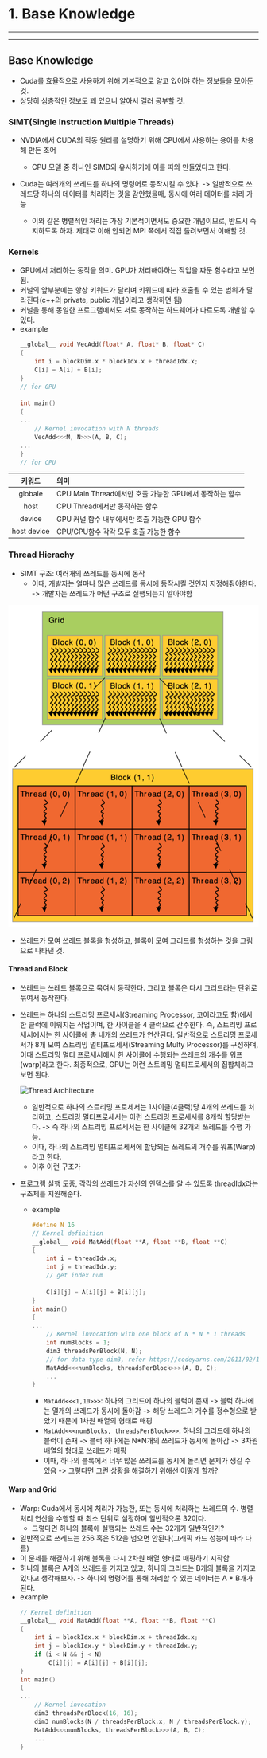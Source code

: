 # 1. Base Knowledge
---
---
## Base Knowledge
- Cuda를 효율적으로 사용하기 위해 기본적으로 알고 있어야 하는 정보들을 모아둔 것.
- 상당히 심층적인 정보도 꽤 있으니 알아서 걸러 공부할 것.

### SIMT(Single Instruction Multiple Threads)
- NVDIA에서 CUDA의 작동 원리를 설명하기 위해 CPU에서 사용하는 용어를 차용해 만든 조어
  - CPU 모델 중 하나인 SIMD와 유사하기에 이를 따와 만들었다고 한다.

- Cuda는 여러개의 쓰레드를 하나의 명령어로 동작시킬 수 있다. -> 일반적으로 쓰레드당 하나의 데이터를 처리하는 것을 감안했을때, 동시에 여러 데이터를 처리 가능
  - 이와 같은 병렬적인 처리는 가장 기본적이면서도 중요한 개념이므로, 반드시 숙지하도록 하자. 제대로 이해 안되면 MPI 쪽에서 직접 돌려보면서 이해할 것.

### Kernels
- GPU에서 처리하는 동작을 의미. GPU가 처리해야하는 작업을 짜둔 함수라고 보면 됨.
- 커널의 앞부분에는 항상 키워드가 달리며 키워드에 따라 호출될 수 있는 범위가 달라진다(c++의 private, public 개념이라고 생각하면 됨)
- 커널을 통해 동일한 프로그램에서도 서로 동작하는 하드웨어가 다르도록 개발할 수 있다.
- example
    ```c
    __global__ void VecAdd(float* A, float* B, float* C)
    {
        int i = blockDim.x * blockIdx.x + threadIdx.x;
        C[i] = A[i] + B[i];
    }
    // for GPU

    int main()
    {
    ...
        // Kernel invocation with N threads
        VecAdd<<<M, N>>>(A, B, C);
    ...
    }
    // for CPU
    ```
| 키워드 | 의미 |
|:-----:|:-----|
|globale|CPU Main Thread에서만 호출 가능한 GPU에서 동작하는 함수|
|host|CPU Thread에서만 동작하는 함수|
|device|GPU 커널 함수 내부에서만 호출 가능한 GPU 함수|
|host device|CPU/GPU함수 각각 모두 호출 가능한 함수|

### Thread Hierachy
- SIMT 구조: 여러개의 쓰레드를 동시에 동작
  - 이때, 개발자는 얼마나 많은 쓰레드를 동시에 동작시킬 것인지 지정해줘야한다. -> 개발자는 쓰레드가 어떤 구조로 실행되는지 알아야함

![Thread Hierachy](img/ThreadHierachy.png)

  - 쓰레드가 모여 쓰레드 블록을 형성하고, 블록이 모여 그리드를 형성하는 것을 그림으로 나타낸 것.


#### Thread and Block
- 쓰레드는 쓰레드 블록으로 묶여서 동작한다. 그리고 블록은 다시 그리드라는 단위로 묶여서 동작한다.
- 쓰레드는 하나의 스트리밍 프로세서(Streaming Processor, 코어라고도 함)에서 한 클럭에 이뤄지는 작업이며, 한 사이클을 4 클럭으로 간주한다. 즉, 스트리밍 프로세서에서는 한 사이클에 총 네개의 쓰레드가 연산된다. 일반적으로 스트리밍 프로세서가 8개 모여 스트리밍 멀티프로세서(Streaming Multy Processor)를 구성하며, 이때 스트리밍 멀티 프로세서에서 한 사이클에 수행되는 쓰레드의 개수를 워프(warp)라고 한다. 최종적으로, GPU는 이런 스트리밍 멀티프로세서의 집합체라고 보면 된다.

    ![Thread Architecture](https://upload.wikimedia.org/wikipedia/commons/thumb/a/af/Software-Perspective_for_thread_block.jpg/836px-Software-Perspective_for_thread_block.jpg)

  - 일반적으로 하나의 스트리밍 프로세서는 1사이클(4클럭)당 4개의 쓰레드를 처리하고, 스트리밍 멀티프로세서는 이런 스트리밍 프로세서를 8개씩 할당받는다. -> 즉 하나의 스트리밍 프로세서는 한 사이클에 32개의 쓰레드를 수행 가능.
  - 이때, 하나의 스트리밍 멀티프로세서에 할당되는 쓰레드의 개수를 워프(Warp)라고 한다. 
  - 이후 이런 구조가 

- 프로그램 실행 도중, 각각의 쓰레드가 자신의 인덱스를 알 수 있도록 threadIdx라는 구조체를 지원해준다.
  - example
    ```c
    #define N 16
    // Kernel definition
    __global__ void MatAdd(float **A, float **B, float **C)
    {
        int i = threadIdx.x;
        int j = threadIdx.y;
        // get index num

        C[i][j] = A[i][j] + B[i][j];
    }
    int main()
    {
    ...
        // Kernel invocation with one block of N * N * 1 threads
        int numBlocks = 1;
        dim3 threadsPerBlock(N, N);
        // for data type dim3, refer https://codeyarns.com/2011/02/16/cuda-dim3/
        MatAdd<<<numBlocks, threadsPerBlock>>>(A, B, C);
        ...
    }
    ``` 
    - `MatAdd<<<1,10>>>`: 하나의 그리드에 하나의 블럭이 존재 -> 블럭 하나에는 열개의 쓰레드가 동시에 돌아감 -> 해당 쓰레드의 개수를 정수형으로 받았기 때문에 1차원 배열의 형태로 매핑
    - `MatAdd<<<numBlocks, threadsPerBlock>>>`: 하나의 그리드에 하나의 블럭이 존재 -> 블럭 하나에는 N*N개의 쓰레드가 동시에 돌아감 -> 3차원 배열의 형태로 쓰레드가 매핑
    - 이때, 하나의 블록에서 너무 많은 쓰레드를 동시에 돌리면 문제가 생길 수 있음 -> 그렇다면 그런 상황을 해결하기 위해선 어떻게 할까?

#### Warp and Grid
- Warp: Cuda에서 동시에 처리가 가능한, 또는 동시에 처리하는 쓰레드의 수. 병렬처리 연산을 수행할 때 최소 단위로 설정하며 일반적으론 32이다.
  - 그렇다면 하나의 블록에 실행되는 쓰레드 수는 32개가 일반적인가?
- 일반적으로 쓰레드는 256 혹은 512을 넘으면 안된다(그래픽 카드 성능에 따라 다름)
- 이 문제를 해결하기 위해 블록을 다시 2차원 배열 형태로 매핑하기 시작함
- 하나의 블록은 A개의 쓰레드를 가지고 있고, 하나의 그리드는 B개의 블록을 가지고 있다고 생각해보자. -> 하나의 명령어를 통해 처리할 수 있는 데이터는 A * B개가 된다.
- example
    ```c
    // Kernel definition
    __global__ void MatAdd(float **A, float **B, float **C)
    {
        int i = blockIdx.x * blockDim.x + threadIdx.x;
        int j = blockIdx.y * blockDim.y + threadIdx.y;
        if (i < N && j < N)
            C[i][j] = A[i][j] + B[i][j];
    }
    int main()
    {
    ...
        // Kernel invocation
        dim3 threadsPerBlock(16, 16);
        dim3 numBlocks(N / threadsPerBlock.x, N / threadsPerBlock.y);
        MatAdd<<<numBlocks, threadsPerBlock>>>(A, B, C);
        ...
    }
    ```